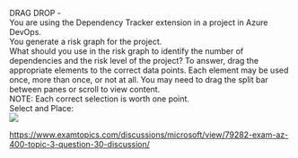 DRAG DROP -<br/>You are using the Dependency Tracker extension in a project in Azure DevOps.<br/>You generate a risk graph for the project.<br/>What should you use in the risk graph to identify the number of dependencies and the risk level of the project? To answer, drag the appropriate elements to the correct data points. Each element may be used once, more than once, or not at all. You may need to drag the split bar between panes or scroll to view content.<br/>NOTE: Each correct selection is worth one point.<br/>Select and Place:<br/><img src="https://www.examtopics.com/assets/media/exam-media/04257/0011800001.png" class="in-exam-image"/><br/><p><a href="https://www.examtopics.com/discussions/microsoft/view/79282-exam-az-400-topic-3-question-30-discussion/">https://www.examtopics.com/discussions/microsoft/view/79282-exam-az-400-topic-3-question-30-discussion/</a></p><script src="https://giscus.app/client.js"                    data-repo="azsamples/az204"                    data-repo-id="R_kgDOMRXzDQ"                    data-category="General"                    data-category-id="DIC_kwDOMRXzDc4Cgi27"                    data-mapping="pathname"                    data-strict="0"                    data-reactions-enabled="0"                    data-emit-metadata="0"                    data-input-position="bottom"                    data-theme="preferred_color_scheme"                    data-lang="en"                    crossorigin="anonymous"                    async>                    </script>